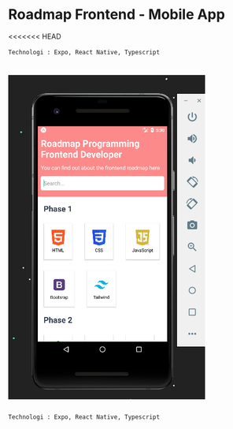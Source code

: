 # Roadmap Frontend - Mobile App

<<<<<<< HEAD

`Technologi : Expo, React Native, Typescript`

# ![Preview](img/Capture.PNG)

`Technologi : Expo, React Native, Typescript`
